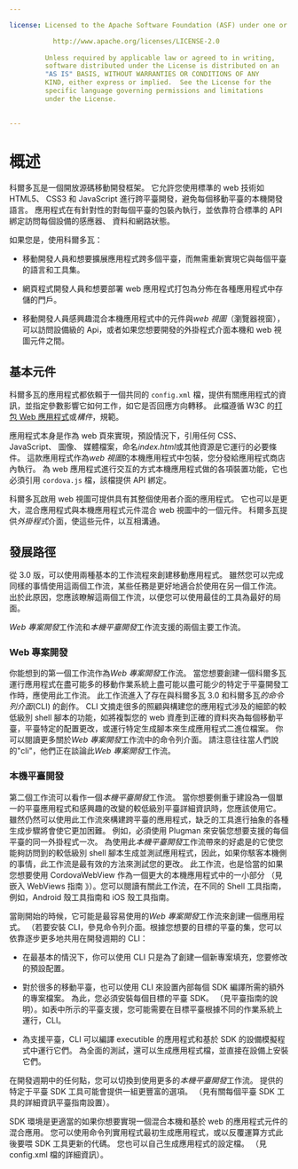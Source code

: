 ```yaml
---

license: Licensed to the Apache Software Foundation (ASF) under one or more contributor license agreements. See the NOTICE file distributed with this work for additional information regarding copyright ownership. The ASF licenses this file to you under the Apache License, Version 2.0 (the "License"); you may not use this file except in compliance with the License. You may obtain a copy of the License at

           http://www.apache.org/licenses/LICENSE-2.0
    
         Unless required by applicable law or agreed to in writing,
         software distributed under the License is distributed on an
         "AS IS" BASIS, WITHOUT WARRANTIES OR CONDITIONS OF ANY
         KIND, either express or implied.  See the License for the
         specific language governing permissions and limitations
         under the License.
    

---
```


# 概述

科爾多瓦是一個開放源碼移動開發框架。 它允許您使用標準的 web 技術如 HTML5、 CSS3 和 JavaScript 進行跨平臺開發，避免每個移動平臺的本機開發語言。 應用程式在有針對性的對每個平臺的包裝內執行，並依靠符合標準的 API 綁定訪問每個設備的感應器、 資料和網路狀態。

如果您是，使用科爾多瓦：

*   移動開發人員和想要擴展應用程式跨多個平臺，而無需重新實現它與每個平臺的語言和工具集。

*   網頁程式開發人員和想要部署 web 應用程式打包為分佈在各種應用程式中存儲的門戶。

*   移動開發人員感興趣混合本機應用程式中的元件與*web 視圖*（瀏覽器視窗），可以訪問設備級的 Api，或者如果您想要開發的外掛程式介面本機和 web 視圖元件之間。

## 基本元件

科爾多瓦的應用程式都依賴于一個共同的 `config.xml` 檔，提供有關應用程式的資訊，並指定參數影響它如何工作，如它是否回應方向轉移。 此檔遵循 W3C 的[打包 Web 應用程式][1]或*構件*，規範。

 [1]: http://www.w3.org/TR/widgets/

應用程式本身是作為 web 頁來實現，預設情況下，引用任何 CSS、 JavaScript、 圖像、 媒體檔案，命名*index.html*或其他資源是它運行的必要條件。 這款應用程式作為*web 視圖*的本機應用程式中包裝，您分發給應用程式商店內執行。 為 web 應用程式進行交互的方式本機應用程式做的各項裝置功能，它也必須引用 `cordova.js` 檔，該檔提供 API 綁定。

科爾多瓦啟用 web 視圖可提供具有其整個使用者介面的應用程式。 它也可以是更大，混合應用程式與本機應用程式元件混合 web 視圖中的一個元件。 科爾多瓦提供*外掛程式*介面，使這些元件，以互相溝通。

## 發展路徑

從 3.0 版，可以使用兩種基本的工作流程來創建移動應用程式。 雖然您可以完成同樣的事情使用這兩個工作流，某些任務是更好地適合於使用在另一個工作流。 出於此原因，您應該瞭解這兩個工作流，以便您可以使用最佳的工具為最好的局面。

*Web 專案開發*工作流和*本機平臺開發*工作流支援的兩個主要工作流。

### Web 專案開發

你能想到的第一個工作流作為*Web 專案開發*工作流。 當您想要創建一個科爾多瓦運行應用程式在盡可能多的移動作業系統上盡可能以盡可能少的特定于平臺開發工作時，應使用此工作流。 此工作流進入了存在與科爾多瓦 3.0 和科爾多瓦*的命令列介面*(CLI) 的創作。 CLI 文摘走很多的照顧與構建您的應用程式涉及的細節的較低級別 shell 腳本的功能，如將複製您的 web 資產到正確的資料夾為每個移動平臺，平臺特定的配置更改，或運行特定生成腳本來生成應用程式二進位檔案。 你可以閱讀更多關於*Web 專案開發*工作流中的命令列介面。 請注意往往當人們說的"cli"，他們正在談論此*Web 專案開發*工作流。

### 本機平臺開發

第二個工作流可以看作一個*本機平臺開發*工作流。 當你想要側重于建設為一個單一的平臺應用程式和感興趣的改變的較低級別平臺詳細資訊時，您應該使用它。 雖然仍然可以使用此工作流來構建跨平臺的應用程式，缺乏的工具進行抽象的各種生成步驟將會使它更加困難。 例如，必須使用 Plugman 來安裝您想要支援的每個平臺的同一外掛程式一次。 為使用此*本機平臺開發*工作流帶來的好處是的它使您能夠訪問到的較低級別 shell 腳本生成並測試應用程式，因此，如果你駭客本機側的事情，此工作流是最有效的方法來測試您的更改。 此工作流，也是恰當的如果您想要使用 CordovaWebView 作為一個更大的本機應用程式中的一小部分 （見嵌入 WebViews 指南 》）。您可以閱讀有關此工作流，在不同的 Shell 工具指南，例如，Android 殼工具指南和 iOS 殼工具指南。

當剛開始的時候，它可能是最容易使用的*Web 專案開發*工作流來創建一個應用程式。 （若要安裝 CLI，參見命令列介面。根據您想要的目標的平臺的集，您可以依靠逐步更多地共用在開發週期的 CLI：

*   在最基本的情況下，你可以使用 CLI 只是為了創建一個新專案填充，您要修改的預設配置。

*   對於很多的移動平臺，也可以使用 CLI 來設置內部每個 SDK 編譯所需的額外的專案檔案。 為此，您必須安裝每個目標的平臺 SDK。 （見平臺指南的說明）。如表中所示的平臺支援，您可能需要在目標平臺根據不同的作業系統上運行，CLI。

*   為支援平臺，CLI 可以編譯 executible 的應用程式和基於 SDK 的設備模擬程式中運行它們。 為全面的測試，還可以生成應用程式檔，並直接在設備上安裝它們。

在開發週期中的任何點，您可以切換到使用更多的*本機平臺開發*工作流。 提供的特定于平臺 SDK 工具可能會提供一組更豐富的選項。 （見有關每個平臺 SDK 工具的詳細資訊平臺指南設置）。

SDK 環境是更適當的如果你想要實現一個混合本機和基於 web 的應用程式元件的混合應用。 您可以使用命令列實用程式最初生成應用程式，或以反覆運算方式此後要喂 SDK 工具更新的代碼。 您也可以自己生成應用程式的設定檔。 （見 config.xml 檔的詳細資訊）。